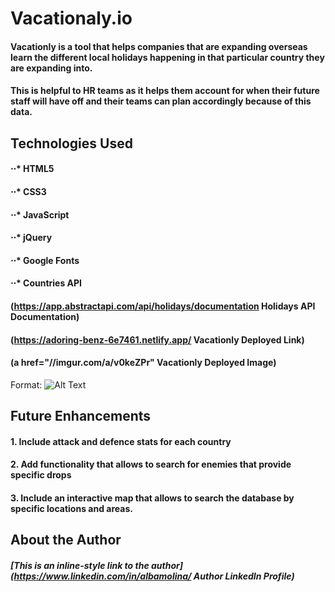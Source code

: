 # Vacationaly.io

#### Vacationly is a tool that helps companies that are expanding overseas learn the different local holidays happening in that particular country they are expanding into. 

#### This is helpful to HR teams as it helps them account for when their future staff will have off and their teams can plan accordingly because of this data.

## Technologies Used
#### ⋅⋅* HTML5
#### ⋅⋅* CSS3
#### ⋅⋅* JavaScript
#### ⋅⋅* jQuery
#### ⋅⋅* Google Fonts
#### ⋅⋅* Countries API

####  (https://app.abstractapi.com/api/holidays/documentation Holidays API Documentation)

#### (https://adoring-benz-6e7461.netlify.app/ Vacationly Deployed Link)

#### (a href="//imgur.com/a/v0keZPr" Vacationly Deployed Image)


Format: ![Alt Text](https://i.imgur.com/CT2a1XL.png)





## Future Enhancements

#### 1. Include attack and defence stats for each country
#### 2. Add functionality that allows to search for enemies that provide specific drops
#### 3. Include an interactive map that allows to search the database by specific locations and areas.

## About the Author

##### [This is an inline-style link to the author] (https://www.linkedin.com/in/albamolina/ Author LinkedIn Profile)
